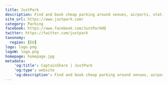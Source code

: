 ```yaml
---
title: JustPark
description: Find and book cheap parking around venues, airports, stations and city and town centres. The widest selection of car parks and on & off street parking spaces.
site_url: https://www.justpark.com/
category: Parking
facebook: https://www.facebook.com/JustParkHQ
twitter: https://twitter.com/justpark
taxonomy:
  region: [EU]
logo: logo.png
logoW: logo.png
homepage: homepage.jpg
metadata:
    'og:title': CaptainShare | JustPark
    'og:type': website
    'og:description': Find and book cheap parking around venues, airports, stations and city and town centres. The widest selection of car parks and on & off street parking spaces.
---
```

